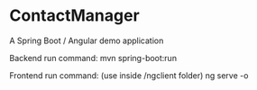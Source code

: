 # ContactManager
A Spring Boot / Angular demo application

Backend run command:
mvn spring-boot:run

Frontend run command: (use inside /ngclient folder)
ng serve -o